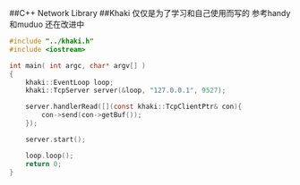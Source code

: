 ##C++ Network Library
##Khaki
仅仅是为了学习和自己使用而写的
参考handy和muduo
还在改进中

```c
#include "../khaki.h"
#include <iostream>

int main( int argc, char* argv[] )
{
	khaki::EventLoop loop;
	khaki::TcpServer server(&loop, "127.0.0.1", 9527);

	server.handlerRead([](const khaki::TcpClientPtr& con){
		con->send(con->getBuf());
	});

	server.start();

	loop.loop();
	return 0;
}
```